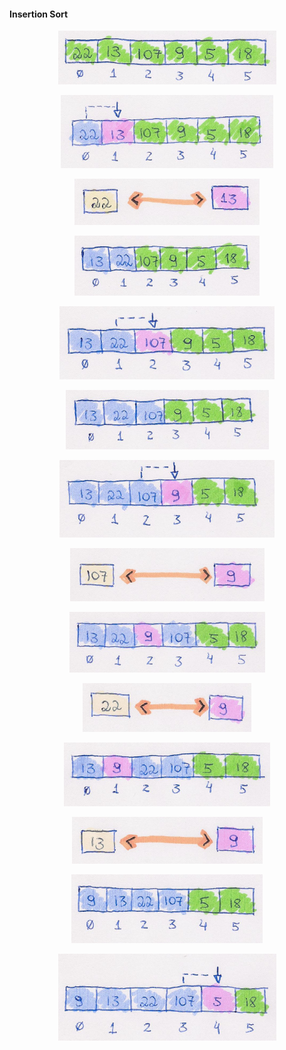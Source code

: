 #### Insertion Sort


<p align="center">
  <img src="/images/insertion-sort/insertion01.png">
</p>

<p align="center">
  <img src="/images/insertion-sort/insertion02.png">
</p>

<p align="center">
  <img src="/images/insertion-sort/insertion03.png">
</p>

<p align="center">
  <img src="/images/insertion-sort/insertion04.png">
</p>

<p align="center">
  <img src="/images/insertion-sort/insertion05.png">
</p>

<p align="center">
  <img src="/images/insertion-sort/insertion06.png">
</p>

<p align="center">
  <img src="/images/insertion-sort/insertion07.png">
</p>
<p align="center">
  <img src="/images/insertion-sort/insertion08.png">
</p>

<p align="center">
  <img src="/images/insertion-sort/insertion09.png">
</p>

<p align="center">
  <img src="/images/insertion-sort/insertion10.png">
</p>

<p align="center">
  <img src="/images/insertion-sort/insertion11.png">
</p>

<p align="center">
  <img src="/images/insertion-sort/insertion12.png">
</p>

<p align="center">
  <img src="/images/insertion-sort/insertion13.png">
</p>

<p align="center">
  <img src="/images/insertion-sort/insertion14.png">
</p>
